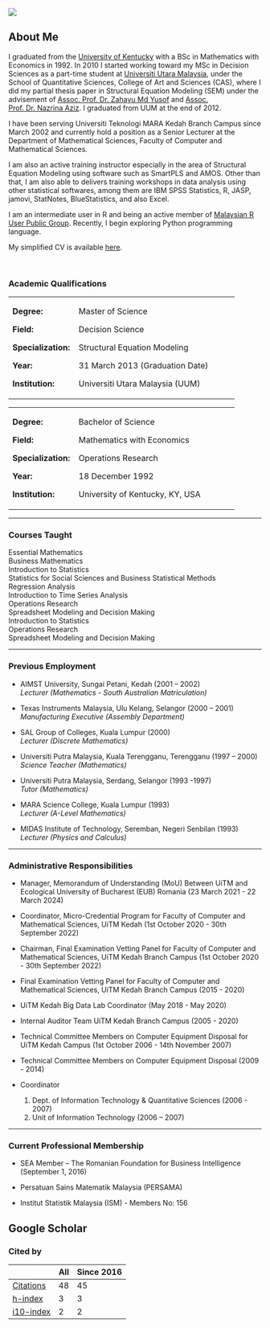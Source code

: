 ![](https://ariff118.github.io/kamansor.github.io/assets/banner1_main.jpg)

<h2>
About Me
</h2>
<p>I graduated from the <a href="https://math.as.uky.edu/">University of Kentucky</a> with a BSc in Mathematics with Economics in 1992. In 2010 I started working toward my MSc in Decision Sciences as a part-time student at <a href="http://sqs.uum.edu.my/">Universiti Utara Malaysia</a>, under the School of Quantitative Sciences, College of Art and Sciences (CAS), where I did my partial thesis paper in Structural Equation Modeling (SEM) under the advisement of <a href="http://experts.uum.edu.my/Researcher_Info.aspx?nopkj=1869">Assoc. Prof.&nbsp;Dr.&nbsp;Zahayu Md Yusof</a> and <a href="http://experts.uum.edu.my/Researcher_Info.aspx?nopkj=2237">Assoc. Prof.&nbsp;Dr.&nbsp;Nazrina Aziz</a>. I graduated from UUM at the end of 2012.</p>
<p>I have been serving Universiti Teknologi MARA Kedah Branch Campus since March 2002 and currently hold a position as a Senior Lecturer at the Department of Mathematical Sciences, Faculty of Computer and Mathematical Sciences.</p>
<p>I am also an active training instructor especially in the area of Structural Equation Modeling using software such as SmartPLS and AMOS. Other than that, I am also able to delivers training workshops in data analysis using other statistical softwares, among them are IBM SPSS Statistics, R, JASP, jamovi, StatNotes, BlueStatistics, and also Excel.</p>
<p>I am an intermediate user in R and being an active member of <a href="https://www.meetup.com/Malaysia-R-User-Group/">Malaysian R User Public Group</a>. Recently, I begin exploring Python programming language.</p>
<p>My simplified CV is available <a href="files/cv-kamarul.pdf">here</a>.</p>

<br>

<div id="academic-qualifications" class="section level3">
<div name="Academic_Qualifications" data-unique="Academic_Qualifications"></div><h3>Academic Qualifications</h3>
<table class="table table-condensed">
<colgroup>
<col width="29%">
<col width="70%">
</colgroup>
<tbody>
<tr class="odd">
<td><p><strong>Degree:</strong></p>
<p><strong>Field:</strong></p>
<p><strong>Specialization:</strong></p>
<p><strong>Year:</strong></p>
<p><strong>Institution:</strong></p></td>
<td><p>Master of Science</p>
<p>Decision Science</p>
<p>Structural Equation Modeling</p>
<p>31 March 2013 (Graduation Date)</p>
<p>Universiti Utara Malaysia (UUM)</p></td>
</tr>
</tbody>
</table>
<table class="table table-condensed">
<colgroup>
<col width="29%">
<col width="70%">
</colgroup>
<tbody>
<tr class="odd">
<td><p><strong>Degree:</strong></p>
<p><strong>Field:</strong></p>
<p><strong>Specialization:</strong></p>
<p><strong>Year:</strong></p>
<p><strong>Institution:</strong></p></td>
<td><p>Bachelor of Science</p>
<p>Mathematics with Economics</p>
<p>Operations Research</p>
<p>18 December 1992</p>
<p>University of Kentucky, KY, USA</p></td>
</tr>
</tbody>
</table>
<hr>
</div>

<div id="courses-taught" class="section level3">
<div name="Courses_Taught" data-unique="Courses_Taught"></div><h3>Courses Taught</h3>
<p>Essential Mathematics<br>
Business Mathematics<br>
Introduction to Statistics<br>
Statistics for Social Sciences and Business Statistical Methods<br>
Regression Analysis<br>
Introduction to Time Series Analysis<br>
Operations Research<br>
Spreadsheet Modeling and Decision Making<br>
Introduction to Statistics<br>
Operations Research<br>
Spreadsheet Modeling and Decision Making</p>
<hr>
</div>

<div id="previous-employment" class="section level3">
<div name="Previous_Employment" data-unique="Previous_Employment"></div><h3>Previous Employment</h3>
<ul>
<li><p>AIMST University, Sungai Petani, Kedah (2001 – 2002)<br>
<em>Lecturer (Mathematics - South Australian Matriculation)</em></p></li>
<li><p>Texas Instruments Malaysia, Ulu Kelang, Selangor (2000 – 2001)<br>
<em>Manufacturing Executive (Assembly Department)</em></p></li>
<li><p>SAL Group of Colleges, Kuala Lumpur (2000)<br>
<em>Lecturer (Discrete Mathematics)</em></p></li>
<li><p>Universiti Putra Malaysia, Kuala Terengganu, Terengganu (1997 – 2000)<br>
<em>Science Teacher (Mathematics)</em></p></li>
<li><p>Universiti Putra Malaysia, Serdang, Selangor (1993 -1997)<br>
<em>Tutor (Mathematics)</em></p></li>
<li><p>MARA Science College, Kuala Lumpur (1993)<br>
<em>Lecturer (A-Level Mathematics)</em></p></li>
<li><p>MIDAS Institute of Technology, Seremban, Negeri Senbilan (1993)<br>
<em>Lecturer (Physics and Calculus)</em></p></li>
</ul>
<hr>
</div>

<div id="administrative-responsibilities" class="section level3">
<div name="Administrative_Responsibilities" data-unique="Administrative_Responsibilities"></div><h3>Administrative Responsibilities</h3>
<ul>
<li><p>Manager, Memorandum of Understanding (MoU) Between UiTM and Ecological University of Bucharest (EUB) Romania (23 March 2021 - 22 March 2024)</p></li>
<li><p>Coordinator, Micro-Credential Program for Faculty of Computer and Mathematical Sciences, UiTM Kedah (1st October 2020 - 30th September 2022)</p></li>
<li><p>Chairman, Final Examination Vetting Panel for Faculty of Computer and Mathematical Sciences, UiTM Kedah Branch Campus (1st October 2020 - 30th September 2022)</p></li>
<li><p>Final Examination Vetting Panel for Faculty of Computer and Mathematical Sciences, UiTM Kedah Branch Campus (2015 - 2020)</p></li>
<li><p>UiTM Kedah Big Data Lab Coordinator (May 2018 - May 2020)</p></li>
<li><p>Internal Auditor Team UiTM Kedah Branch Campus (2005 - 2020)</p></li>
<li><p>Technical Committee Members on Computer Equipment Disposal for UiTM Kedah Campus (1st October 2006 - 14th November 2007)</p></li>
<li><p>Technical Committee Members on Computer Equipment Disposal (2009 - 2014)</p></li>
<li><p>Coordinator<br>
</p>
<ol style="list-style-type: decimal">
<li>Dept. of Information Technology &amp; Quantitative Sciences (2006 - 2007)<br>
</li>
<li>Unit of Information Technology (2006 – 2007)</li>
</ol></li>
</ul>
<hr>
</div>

<div id="current-professional-membership" class="section level3">
<div name="Current_Professional_Membership" data-unique="Current_Professional_Membership"></div><h3>Current Professional Membership</h3>
<ul>
<li><p>SEA Member – The Romanian Foundation for Business Intelligence (September 1, 2016)</p></li>
<li><p>Persatuan Sains Matematik Malaysia (PERSAMA)</p></li>
<li><p>Institut Statistik Malaysia (ISM) - Members No: 156</p></li>
</ul>
</div>

## Google Scholar  

<h3 class="gsc_rsb_header">
 <span class="gsc_rsb_title">Cited by</span>
</h3>
<table id="gsc_rsb_st">
 <thead>
  <tr>
   <th class="gsc_rsb_sth"></th>
   <th class="gsc_rsb_sth">All</th>
   <th class="gsc_rsb_sth">Since 2016</th>
  </tr>
 </thead>
 <tbody>
  <tr>
   <td class="gsc_rsb_sc1">
    <a href="javascript:void(0)" class="gsc_rsb_f gs_ibl" title="This is the number of citations to all publications. The second column has the &quot;recent&quot; version of this metric which is the number of new citations in the last 5 years to all publications.">Citations</a>
   </td>
   <td class="gsc_rsb_std">48</td>
   <td class="gsc_rsb_std">45</td>
  </tr>
  <tr>
   <td class="gsc_rsb_sc1"><a href="javascript:void(0)" class="gsc_rsb_f gs_ibl" title="h-index is the largest number h such that h publications have at least h citations. The second column has the &quot;recent&quot; version of this metric which is the largest number h such that h publications have at least h new citations in the last 5 years.">h-index</a>
   </td>
   <td class="gsc_rsb_std">3</td>
   <td class="gsc_rsb_std">3</td>
  </tr>
  <tr>
   <td class="gsc_rsb_sc1"><a href="javascript:void(0)" class="gsc_rsb_f gs_ibl" title="i10-index is the number of publications with at least 10 citations. The second column has the &quot;recent&quot; version of this metric which is the number of publications that have received at least 10 new citations in the last 5 years.">i10-index</a>
   </td>
   <td class="gsc_rsb_std">2</td>
   <td class="gsc_rsb_std">2</td>
  </tr>
 </tbody>
</table>
